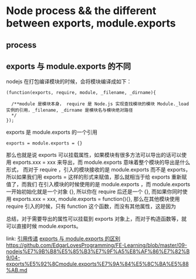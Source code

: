 # Node process && the different between exports, module.exports

## process


## exports 与 module.exports 的不同
nodejs 在打包编译模块的时候，会将模块编译成如下：
```
(function(exports, require, module, _filename, _dirname){
  
  /**module 是模块本身， require 是 Node.js 实现查找模块的模块 Module._load 实例的引用，_filename, _dirname 是模块名与模块绝对路径
  */
});
```
exports 是 module.exports 的一个引用
```
exports = module.exports = {}
```
那么也就是说 exports 可以挂载属性，如果模块有很多方法可以导出的话可以使用 exports.xxx = xxx 来导出，而 module.exports 意味着整个模块的导出是什么形式，
而对于 require ，引入的模块接收的是 module.exports 而不是 exports， 所以如果我们用 exports = 这样的形式来赋值，那么就相当于给 exports 重新赋值了，而我们
在引入模块的时候使用的是 module.exports ，而 module.exports 一开始初始化就是一个对象 {}, 所以你在 require 后还是一个 {}, 而如果你同时使用 exports.xxx = xxx, module.exports = function(){}, 那么在其他模块使用 require 引入的时候，只有 function 这个函数，而没有其他属性，这是因为

总结，对于需要导出的属性可以挂载到 exports 对象上，而对于构造函数等，就可以直接时候 module.exports。

link:
[引用传递](http://blog.csdn.net/qq_21930351/article/details/40627649)
[exports 与 module.exports 的区别](https://cnodejs.org/topic/52308842101e574521c16e06)
https://github.com/EdgarLovesProgramming/FE-Learning/blob/master/09-nodejs%E7%9B%B8%E5%85%B3%E7%9F%A5%E8%AF%86%E7%82%B9/04-exports%E5%92%8Cmodule.exports%E7%9A%84%E5%8C%BA%E5%88%AB.md
